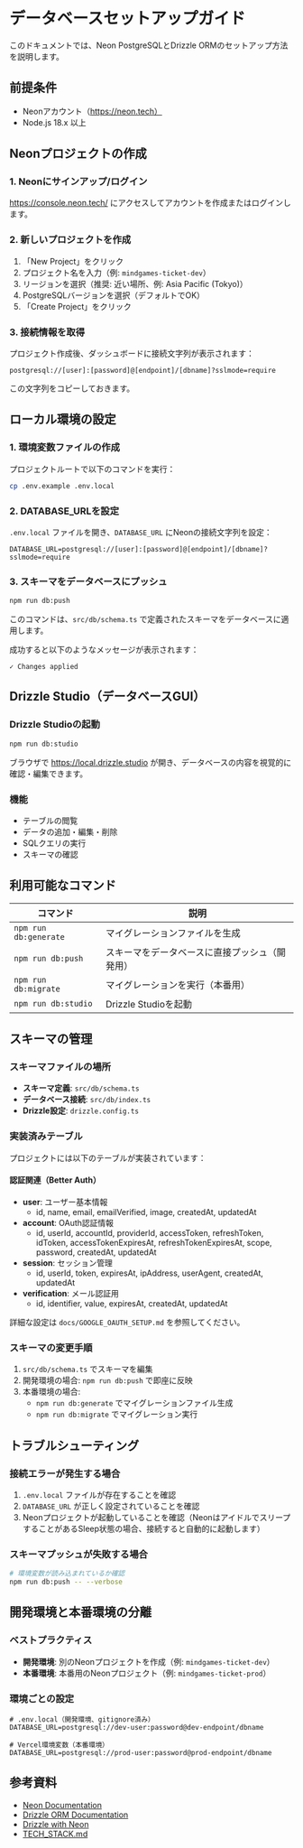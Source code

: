 # データベースセットアップガイド

このドキュメントでは、Neon PostgreSQLとDrizzle ORMのセットアップ方法を説明します。

## 前提条件

- Neonアカウント（https://neon.tech）
- Node.js 18.x 以上

## Neonプロジェクトの作成

### 1. Neonにサインアップ/ログイン

https://console.neon.tech/ にアクセスしてアカウントを作成またはログインします。

### 2. 新しいプロジェクトを作成

1. 「New Project」をクリック
2. プロジェクト名を入力（例: `mindgames-ticket-dev`）
3. リージョンを選択（推奨: 近い場所、例: Asia Pacific (Tokyo)）
4. PostgreSQLバージョンを選択（デフォルトでOK）
5. 「Create Project」をクリック

### 3. 接続情報を取得

プロジェクト作成後、ダッシュボードに接続文字列が表示されます：

```
postgresql://[user]:[password]@[endpoint]/[dbname]?sslmode=require
```

この文字列をコピーしておきます。

## ローカル環境の設定

### 1. 環境変数ファイルの作成

プロジェクトルートで以下のコマンドを実行：

```bash
cp .env.example .env.local
```

### 2. DATABASE_URLを設定

`.env.local` ファイルを開き、`DATABASE_URL` にNeonの接続文字列を設定：

```env
DATABASE_URL=postgresql://[user]:[password]@[endpoint]/[dbname]?sslmode=require
```

### 3. スキーマをデータベースにプッシュ

```bash
npm run db:push
```

このコマンドは、`src/db/schema.ts` で定義されたスキーマをデータベースに適用します。

成功すると以下のようなメッセージが表示されます：

```
✓ Changes applied
```

## Drizzle Studio（データベースGUI）

### Drizzle Studioの起動

```bash
npm run db:studio
```

ブラウザで https://local.drizzle.studio が開き、データベースの内容を視覚的に確認・編集できます。

### 機能

- テーブルの閲覧
- データの追加・編集・削除
- SQLクエリの実行
- スキーマの確認

## 利用可能なコマンド

| コマンド | 説明 |
|---------|------|
| `npm run db:generate` | マイグレーションファイルを生成 |
| `npm run db:push` | スキーマをデータベースに直接プッシュ（開発用） |
| `npm run db:migrate` | マイグレーションを実行（本番用） |
| `npm run db:studio` | Drizzle Studioを起動 |

## スキーマの管理

### スキーマファイルの場所

- **スキーマ定義**: `src/db/schema.ts`
- **データベース接続**: `src/db/index.ts`
- **Drizzle設定**: `drizzle.config.ts`

### 実装済みテーブル

プロジェクトには以下のテーブルが実装されています：

#### 認証関連（Better Auth）
- **user**: ユーザー基本情報
  - id, name, email, emailVerified, image, createdAt, updatedAt
- **account**: OAuth認証情報
  - id, userId, accountId, providerId, accessToken, refreshToken, idToken, accessTokenExpiresAt, refreshTokenExpiresAt, scope, password, createdAt, updatedAt
- **session**: セッション管理
  - id, userId, token, expiresAt, ipAddress, userAgent, createdAt, updatedAt
- **verification**: メール認証用
  - id, identifier, value, expiresAt, createdAt, updatedAt

詳細な設定は `docs/GOOGLE_OAUTH_SETUP.md` を参照してください。

### スキーマの変更手順

1. `src/db/schema.ts` でスキーマを編集
2. 開発環境の場合: `npm run db:push` で即座に反映
3. 本番環境の場合:
   - `npm run db:generate` でマイグレーションファイル生成
   - `npm run db:migrate` でマイグレーション実行

## トラブルシューティング

### 接続エラーが発生する場合

1. `.env.local` ファイルが存在することを確認
2. `DATABASE_URL` が正しく設定されていることを確認
3. Neonプロジェクトが起動していることを確認（NeonはアイドルでスリープすることがあるSleep状態の場合、接続すると自動的に起動します）

### スキーマプッシュが失敗する場合

```bash
# 環境変数が読み込まれているか確認
npm run db:push -- --verbose
```

## 開発環境と本番環境の分離

### ベストプラクティス

- **開発環境**: 別のNeonプロジェクトを作成（例: `mindgames-ticket-dev`）
- **本番環境**: 本番用のNeonプロジェクト（例: `mindgames-ticket-prod`）

### 環境ごとの設定

```env
# .env.local（開発環境、gitignore済み）
DATABASE_URL=postgresql://dev-user:password@dev-endpoint/dbname

# Vercel環境変数（本番環境）
DATABASE_URL=postgresql://prod-user:password@prod-endpoint/dbname
```

## 参考資料

- [Neon Documentation](https://neon.tech/docs/introduction)
- [Drizzle ORM Documentation](https://orm.drizzle.team/docs/overview)
- [Drizzle with Neon](https://orm.drizzle.team/docs/get-started-postgresql#neon)
- [TECH_STACK.md](./TECH_STACK.md)
